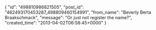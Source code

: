  {
   "id": "498810986821505",
   "post_id": "462493170453287_498809460154991",
   "from_name": "Beverly Berta Braakschmack",
   "message": "Or just not register the name?",
   "created_time": "2013-04-02T06:58:45+0000"
 }
